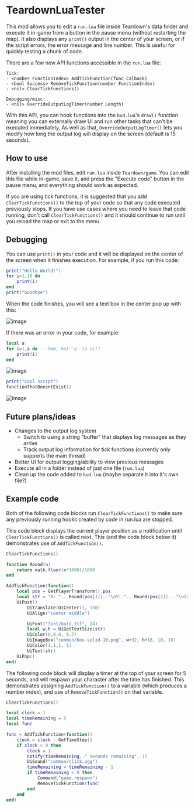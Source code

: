 # TeardownLuaTester

This mod allows you to edit a `run.lua` file inside Teardown's data folder and execute it in-game from a button in the pause menu (without restarting the map). It also displays any `print()` output in the center of your screen, or if the script errors, the error message and line number. This is useful for quickly testing a chunk of code.

There are a few new API functions accessible in the ``run.lua`` file:
```
Tick:
- <number FunctionIndex> AddTickFunction(func Calback)
- <bool Success> RemoveTickFunction(number FunctionIndex)
- <nil> ClearTickFunctions()

Debugging/misc:
- <nil> OverrideOutputLogTimer(number Length)
```

With this API, you can hook functions into the ``hud.lua``'s ``draw()`` function meaning you can externally draw UI and run other tasks that can't be executed immediately.
As well as that, ``OverrideOutputLogTimer()`` lets you modify how long the output log will display on the screen (default is 15 seconds).

## **How to use**

After installing the mod files, edit ``run.lua`` inside ``Teardown/game``. You can edit this file while in-game, save it, and press the "Execute code" button in the pause menu, and everything should work as expected.

If you are using tick functions, it is suggested that you add ``ClearTickFunctions()`` to the top of your code so that any code executed previously stops. If you have use cases where you need to leave that code running, don't call ``ClearTickFunctions()`` and it should continue to run until you reload the map or exit to the menu.

## **Debugging**

You can use ``print()`` in your code and it will be displayed on the center of the screen when it finishes execution. For example, if you run this code:
```lua
print("Hello World!")
for i=1,10 do
    print(i)
end
print("Goodbye")
```
When the code finishes, you will see a text box in the center pop up with this:

![image](https://i.imgur.com/6dUM7wf.png)

If there was an error in your code, for example:
```lua
local a
for i=1,a do -- hmm, but 'a' is nil?
    print(i)
end
```

![image](https://i.imgur.com/B8W3XRk.png)

```lua
print("Cool script")
functionThatDoesntExist()
```

![image](https://i.imgur.com/QkaYYpC.png)


## **Future plans/ideas**

- Changes to the output log system
    - Switch to using a string "buffer" that displays log messages as they arrive
    - Track output log information for tick functions (currently only supports the main thread)
- Better UI for output logging/ability to view previous messages
- Execute all in a folder instead of just one file (``run.lua``)
- Clean up the code added to ``hud.lua`` (maybe separate it into it's own file?)

## **Example code**

Both of the following code blocks run ``ClearTickFunctions()`` to make sure any previously running hooks created by code in run.lua are stopped.

This code block displays the current player position as a notification until ``ClearTickFunctions()`` is called next. This (and the code block below it) demonstrates use of ``AddTickFunction()``.
```lua
ClearTickFunctions()

function Round(n)
    return math.floor(n*1000)/1000
end

AddTickFunction(function()
    local pos = GetPlayerTransform().pos
    local str = "X: ".. Round(pos[1]).."\nY: ".. Round(pos[2]) .."\nZ: ".. Round(pos[3])
    UiPush()
        UiTranslate(UiCenter(), 150)
        UiAlign("center middle")

        UiFont("font/bold.ttf", 24)
        local w,h = UiGetTextSize(str)
        UiColor(0,0,0, 0.7)
        UiImageBox("common/box-solid-10.png", w+32, h+16, 10, 10)
        UiColor(1,1,1, 1)
        UiText(str)
    UiPop()
end)
```

The following code block will display a timer at the top of your screen for 5 seconds, and will respawn your character after the time has finished. This demonstrates assigning ``AddTickFunction()`` to a variable (which produces a number index), and use of ``RemoveTickFunction()`` on that variable.
```lua
ClearTickFunctions()

local clock = 1
local timeRemaining = 5
local func

func = AddTickFunction(function()
    clock = clock - GetTimeStep()
    if clock < 0 then
        clock = 1
        notify(timeRemaining.." seconds remaining", 1)
        UiSound("common/click.ogg")
        timeRemaining = timeRemaining - 1
        if timeRemaining < 0 then
            Command("game.respawn")
            RemoveTickFunction(func)
        end
    end
end)
```
